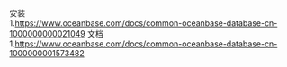 安装  
1.https://www.oceanbase.com/docs/common-oceanbase-database-cn-1000000000021049
文档  
1.https://www.oceanbase.com/docs/common-oceanbase-database-cn-1000000001573482

